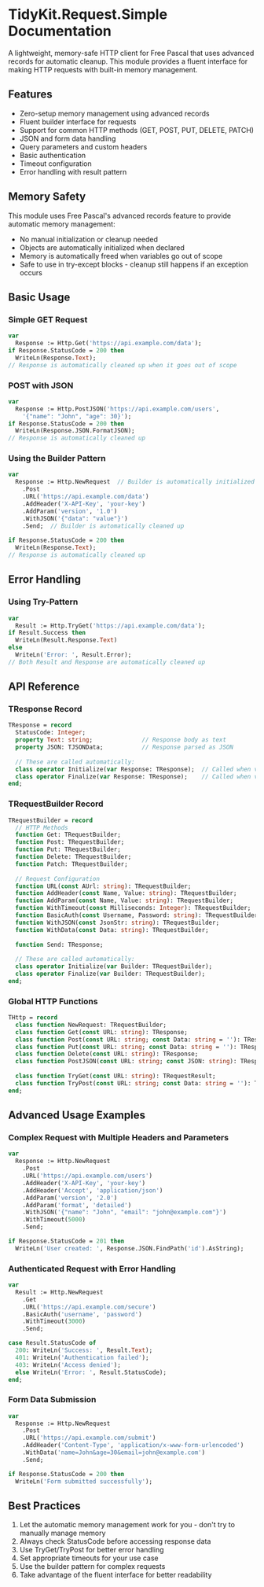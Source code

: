 # TidyKit.Request.Simple Documentation

A lightweight, memory-safe HTTP client for Free Pascal that uses advanced records for automatic cleanup. This module provides a fluent interface for making HTTP requests with built-in memory management.

## Features

- Zero-setup memory management using advanced records
- Fluent builder interface for requests
- Support for common HTTP methods (GET, POST, PUT, DELETE, PATCH)
- JSON and form data handling
- Query parameters and custom headers
- Basic authentication
- Timeout configuration
- Error handling with result pattern

## Memory Safety

This module uses Free Pascal's advanced records feature to provide automatic memory management:

- No manual initialization or cleanup needed
- Objects are automatically initialized when declared
- Memory is automatically freed when variables go out of scope
- Safe to use in try-except blocks - cleanup still happens if an exception occurs

## Basic Usage

### Simple GET Request
```pascal
var
  Response := Http.Get('https://api.example.com/data');
if Response.StatusCode = 200 then
  WriteLn(Response.Text);
// Response is automatically cleaned up when it goes out of scope
```

### POST with JSON
```pascal
var
  Response := Http.PostJSON('https://api.example.com/users',
    '{"name": "John", "age": 30}');
if Response.StatusCode = 200 then
  WriteLn(Response.JSON.FormatJSON);
// Response is automatically cleaned up
```

### Using the Builder Pattern
```pascal
var
  Response := Http.NewRequest  // Builder is automatically initialized
    .Post
    .URL('https://api.example.com/data')
    .AddHeader('X-API-Key', 'your-key')
    .AddParam('version', '1.0')
    .WithJSON('{"data": "value"}')
    .Send;  // Builder is automatically cleaned up
    
if Response.StatusCode = 200 then
  WriteLn(Response.Text);
// Response is automatically cleaned up
```

## Error Handling

### Using Try-Pattern
```pascal
var
  Result := Http.TryGet('https://api.example.com/data');
if Result.Success then
  WriteLn(Result.Response.Text)
else
  WriteLn('Error: ', Result.Error);
// Both Result and Response are automatically cleaned up
```

## API Reference

### TResponse Record
```pascal
TResponse = record
  StatusCode: Integer;
  property Text: string;              // Response body as text
  property JSON: TJSONData;           // Response parsed as JSON
  
  // These are called automatically:
  class operator Initialize(var Response: TResponse);  // Called when variable is created
  class operator Finalize(var Response: TResponse);    // Called when variable goes out of scope
end;
```

### TRequestBuilder Record
```pascal
TRequestBuilder = record
  // HTTP Methods
  function Get: TRequestBuilder;
  function Post: TRequestBuilder;
  function Put: TRequestBuilder;
  function Delete: TRequestBuilder;
  function Patch: TRequestBuilder;
  
  // Request Configuration
  function URL(const AUrl: string): TRequestBuilder;
  function AddHeader(const Name, Value: string): TRequestBuilder;
  function AddParam(const Name, Value: string): TRequestBuilder;
  function WithTimeout(const Milliseconds: Integer): TRequestBuilder;
  function BasicAuth(const Username, Password: string): TRequestBuilder;
  function WithJSON(const JsonStr: string): TRequestBuilder;
  function WithData(const Data: string): TRequestBuilder;
  
  function Send: TResponse;
  
  // These are called automatically:
  class operator Initialize(var Builder: TRequestBuilder);
  class operator Finalize(var Builder: TRequestBuilder);
end;
```

### Global HTTP Functions
```pascal
THttp = record
  class function NewRequest: TRequestBuilder;
  class function Get(const URL: string): TResponse;
  class function Post(const URL: string; const Data: string = ''): TResponse;
  class function Put(const URL: string; const Data: string = ''): TResponse;
  class function Delete(const URL: string): TResponse;
  class function PostJSON(const URL: string; const JSON: string): TResponse;
  
  class function TryGet(const URL: string): TRequestResult;
  class function TryPost(const URL: string; const Data: string = ''): TRequestResult;
end;
```

## Advanced Usage Examples

### Complex Request with Multiple Headers and Parameters
```pascal
var
  Response := Http.NewRequest
    .Post
    .URL('https://api.example.com/users')
    .AddHeader('X-API-Key', 'your-key')
    .AddHeader('Accept', 'application/json')
    .AddParam('version', '2.0')
    .AddParam('format', 'detailed')
    .WithJSON('{"name": "John", "email": "john@example.com"}')
    .WithTimeout(5000)
    .Send;

if Response.StatusCode = 201 then
  WriteLn('User created: ', Response.JSON.FindPath('id').AsString);
```

### Authenticated Request with Error Handling
```pascal
var
  Result := Http.NewRequest
    .Get
    .URL('https://api.example.com/secure')
    .BasicAuth('username', 'password')
    .WithTimeout(3000)
    .Send;

case Result.StatusCode of
  200: WriteLn('Success: ', Result.Text);
  401: WriteLn('Authentication failed');
  403: WriteLn('Access denied');
  else WriteLn('Error: ', Result.StatusCode);
end;
```

### Form Data Submission
```pascal
var
  Response := Http.NewRequest
    .Post
    .URL('https://api.example.com/submit')
    .AddHeader('Content-Type', 'application/x-www-form-urlencoded')
    .WithData('name=John&age=30&email=john@example.com')
    .Send;

if Response.StatusCode = 200 then
  WriteLn('Form submitted successfully');
```

## Best Practices

1. Let the automatic memory management work for you - don't try to manually manage memory
2. Always check StatusCode before accessing response data
3. Use TryGet/TryPost for better error handling
4. Set appropriate timeouts for your use case
5. Use the builder pattern for complex requests
6. Take advantage of the fluent interface for better readability 